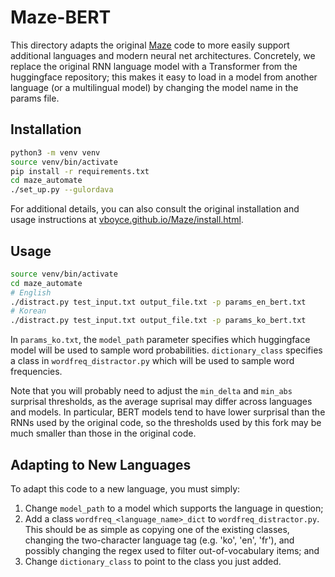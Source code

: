 # Maze-BERT

This directory adapts the original [Maze](https://github.com/vboyce/Maze) code to more easily support additional languages and modern neural net architectures. Concretely, we replace the original RNN language model with a Transformer from the huggingface repository; this makes it easy to load in a model from another language (or a multilingual model) by changing the model name in the params file. 

## Installation
```bash
python3 -m venv venv
source venv/bin/activate
pip install -r requirements.txt
cd maze_automate
./set_up.py --gulordava
```

For additional details, you can also consult the original installation and usage instructions at [vboyce.github.io/Maze/install.html](https://vboyce.github.io/Maze/install.html).

## Usage
```bash
source venv/bin/activate
cd maze_automate
# English
./distract.py test_input.txt output_file.txt -p params_en_bert.txt
# Korean
./distract.py test_input.txt output_file.txt -p params_ko_bert.txt
```

In `params_ko.txt`, the `model_path` parameter specifies which huggingface model will be used to sample word probabilities. `dictionary_class` specifies a class in `wordfreq_distractor.py` which will be used to sample word frequencies. 

Note that you will probably need to adjust the `min_delta` and `min_abs` surprisal thresholds, as the average suprisal may differ across languages and models. In particular, BERT models tend to have lower surprisal than the RNNs used by the original code, so the thresholds used by this fork may be much smaller than those in the original code.

## Adapting to New Languages
To adapt this code to a new language, you must simply:
1. Change `model_path` to a model which supports the language in question;
2. Add a class `wordfreq_<language_name>_dict` to `wordfreq_distractor.py`. This should be as simple as copying one of the existing classes, changing the two-character language tag (e.g. 'ko', 'en', 'fr'), and possibly changing the regex used to filter out-of-vocabulary items; and
3. Change `dictionary_class` to point to the class you just added.

